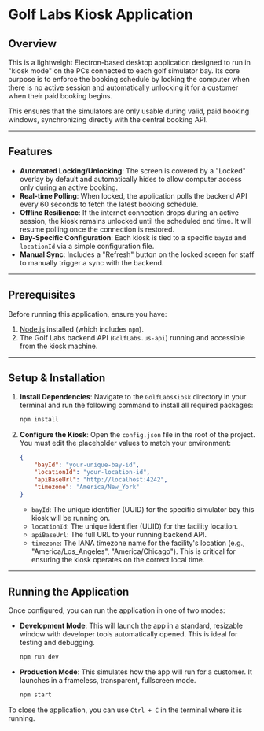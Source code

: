 # Golf Labs Kiosk Application

## Overview

This is a lightweight Electron-based desktop application designed to run in "kiosk mode" on the PCs connected to each golf simulator bay. Its core purpose is to enforce the booking schedule by locking the computer when there is no active session and automatically unlocking it for a customer when their paid booking begins.

This ensures that the simulators are only usable during valid, paid booking windows, synchronizing directly with the central booking API.

---

## Features

*   **Automated Locking/Unlocking**: The screen is covered by a "Locked" overlay by default and automatically hides to allow computer access only during an active booking.
*   **Real-time Polling**: When locked, the application polls the backend API every 60 seconds to fetch the latest booking schedule.
*   **Offline Resilience**: If the internet connection drops during an active session, the kiosk remains unlocked until the scheduled end time. It will resume polling once the connection is restored.
*   **Bay-Specific Configuration**: Each kiosk is tied to a specific `bayId` and `locationId` via a simple configuration file.
*   **Manual Sync**: Includes a "Refresh" button on the locked screen for staff to manually trigger a sync with the backend.

---

## Prerequisites

Before running this application, ensure you have:

1.  [Node.js](https://nodejs.org/) installed (which includes `npm`).
2.  The Golf Labs backend API (`GolfLabs.us-api`) running and accessible from the kiosk machine.

---

## Setup & Installation

1.  **Install Dependencies**: Navigate to the `GolfLabsKiosk` directory in your terminal and run the following command to install all required packages:

    ```bash
    npm install
    ```

2.  **Configure the Kiosk**: Open the `config.json` file in the root of the project. You must edit the placeholder values to match your environment:

    ```json
    {
        "bayId": "your-unique-bay-id",
        "locationId": "your-location-id",
        "apiBaseUrl": "http://localhost:4242",
        "timezone": "America/New_York"
    }
    ```

    *   `bayId`: The unique identifier (UUID) for the specific simulator bay this kiosk will be running on.
    *   `locationId`: The unique identifier (UUID) for the facility location.
    *   `apiBaseUrl`: The full URL to your running backend API.
    *   `timezone`: The IANA timezone name for the facility's location (e.g., "America/Los_Angeles", "America/Chicago"). This is critical for ensuring the kiosk operates on the correct local time.

---

## Running the Application

Once configured, you can run the application in one of two modes:

*   **Development Mode**: This will launch the app in a standard, resizable window with developer tools automatically opened. This is ideal for testing and debugging.

    ```bash
    npm run dev
    ```

*   **Production Mode**: This simulates how the app will run for a customer. It launches in a frameless, transparent, fullscreen mode.

    ```bash
    npm start
    ```

To close the application, you can use `Ctrl + C` in the terminal where it is running. 